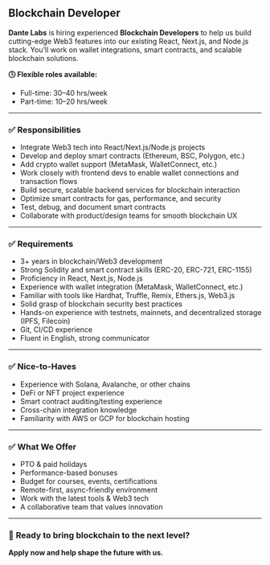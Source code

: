 ## **Blockchain Developer**

**Dante Labs** is hiring experienced **Blockchain Developers** to help us build cutting-edge Web3 features into our existing React, Next.js, and Node.js stack. You'll work on wallet integrations, smart contracts, and scalable blockchain solutions.

**🕓 Flexible roles available:**  
- Full-time: 30–40 hrs/week  
- Part-time: 10–20 hrs/week  

---

### ✅ **Responsibilities**
- Integrate Web3 tech into React/Next.js/Node.js projects  
- Develop and deploy smart contracts (Ethereum, BSC, Polygon, etc.)  
- Add crypto wallet support (MetaMask, WalletConnect, etc.)  
- Work closely with frontend devs to enable wallet connections and transaction flows  
- Build secure, scalable backend services for blockchain interaction  
- Optimize smart contracts for gas, performance, and security  
- Test, debug, and document smart contracts  
- Collaborate with product/design teams for smooth blockchain UX  

---

### ✅ **Requirements**
- 3+ years in blockchain/Web3 development  
- Strong Solidity and smart contract skills (ERC-20, ERC-721, ERC-1155)  
- Proficiency in React, Next.js, Node.js  
- Experience with wallet integration (MetaMask, WalletConnect, etc.)  
- Familiar with tools like Hardhat, Truffle, Remix, Ethers.js, Web3.js  
- Solid grasp of blockchain security best practices  
- Hands-on experience with testnets, mainnets, and decentralized storage (IPFS, Filecoin)  
- Git, CI/CD experience  
- Fluent in English, strong communicator  

---

### ✅ **Nice-to-Haves**
- Experience with Solana, Avalanche, or other chains  
- DeFi or NFT project experience  
- Smart contract auditing/testing experience  
- Cross-chain integration knowledge  
- Familiarity with AWS or GCP for blockchain hosting  

---

### ✅ **What We Offer**
- PTO & paid holidays  
- Performance-based bonuses  
- Budget for courses, events, certifications  
- Remote-first, async-friendly environment  
- Work with the latest tools & Web3 tech  
- A collaborative team that values innovation  

---

### 🚀 **Ready to bring blockchain to the next level?**  
**Apply now and help shape the future with us.**
